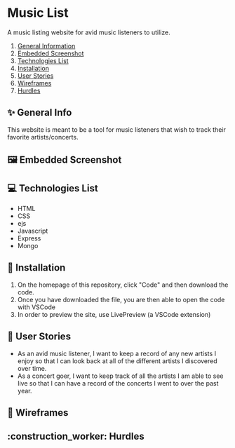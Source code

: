 # Music List
A music listing website for avid music listeners to utilize.
1. [General Information](#general-info)
3. [Embedded Screenshot](#screenshot)
4. [Technologies List](#technologies)
5. [Installation](#installation)
6. [User Stories](#user-stories)
7. [Wireframes](#wireframes)
8. [Hurdles](#hurdles)

<h2 id="general-info"> ✨ General Info </h2>

This website is meant to be a tool for music listeners that wish to track their favorite artists/concerts.

<h2 id="screenshot">  🖼️ Embedded Screenshot </h2>



<h2 id="technologies"> 💻 Technologies List </h2>

* HTML
* CSS
* ejs
* Javascript
* Express
* Mongo

<h2 id="installation">🔧 Installation </h2>

1. On the homepage of this repository, click "Code" and then download the code.
2. Once you have downloaded the file, you are then able to open the code with VSCode
3. In order to preview the site, use LivePreview (a VSCode extension)

<h2 id="user-stories">💬 User Stories </h2>

* As an avid music listener, I want to keep a record of any new artists I enjoy so that I can look back at all of the different artists I discovered over time.
* As a concert goer, I want to keep track of all the artists I am able to see live so that I can have a record of the concerts I went to over the past year.

<h2 id="wireframes">📸 Wireframes </h2>



<h2 id="hurdles">:construction_worker: Hurdles </h2>


